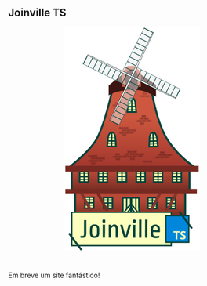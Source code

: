 ## Joinville TS

<div align="center">
  <img src="assets/logo.png" width="280" />
</div>

#

Em breve um site fantástico!
